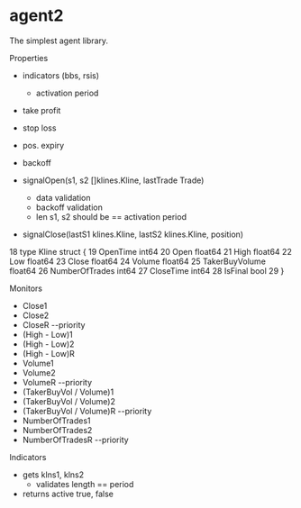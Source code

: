 # agent2

The simplest agent library.

Properties

- indicators (bbs, rsis)
  - activation period
- take profit
- stop loss
- pos. expiry
- backoff

- signalOpen(s1, s2 []klines.Kline, lastTrade Trade)
  - data validation
  - backoff validation
  - len s1, s2 should be == activation period
- signalClose(lastS1 klines.Kline, lastS2 klines.Kline, position)

 18 type Kline struct {
 19     OpenTime       int64
 20     Open           float64
 21     High           float64
 22     Low            float64
 23     Close          float64
 24     Volume         float64
 25     TakerBuyVolume float64
 26     NumberOfTrades int64
 27     CloseTime      int64
 28     IsFinal        bool
 29 }

Monitors
- Close1
- Close2
- CloseR --priority
- (High - Low)1
- (High - Low)2
- (High - Low)R
- Volume1
- Volume2
- VolumeR --priority
- (TakerBuyVol / Volume)1
- (TakerBuyVol / Volume)2
- (TakerBuyVol / Volume)R --priority
- NumberOfTrades1
- NumberOfTrades2
- NumberOfTradesR --priority

Indicators
- gets klns1, klns2
  - validates length == period
- returns active true, false
